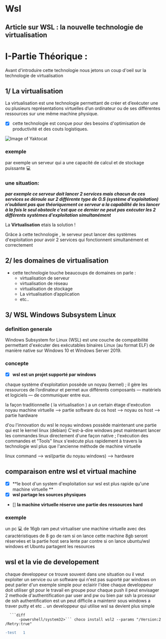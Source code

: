 # Wsl
## Article sur WSL : la nouvelle technologie de virtualisation


# I-Partie Théorique :
Avant d'introduire cette technologie nous jetons un coup d'oeil sur la technologie de virtualisation
## 1/ La virtualisation
La virtualisation est une technologie permettant de créer et d’exécuter une ou plusieurs représentations virtuelles d’un ordinateur ou de ses différentes ressources sur une même machine physique.

- [x] cette technologie est conçue pour des besoins d'optimisation de productivité et des couts logistiques.

![Image of Yaktocat](https://base.imgix.net/files/base/ebm/ehstoday/image/2019/03/ehstoday_3561_problemsolution.png?auto=format&fit=crop&h=432&w=768)

### exemple
par exemple  un serveur qui  a une  capacité de calcul et de stockage puissante :computer:

### une situation: 
_**par exemple ce serveur doit lancer 2 services mais chacun de ces services se déroule sur 2 différente type de O.S (système d'exploitation) 
n'oubliant pas que théoriquement ce serveur a la capabilité de les lancer à la fois le seul obstacle c'est que ce dernier ne peut pas exécuter les 2 différents systèmes d'exploitation simultanément**_

 La **Virtualisation** etais la solution !

 Grâce à cette technologie  , le serveur peut  lancer des systèmes d'exploitation pour avoir 2 services qui fonctionnent simultanément et correctement 

## 2/ les domaines de virtualisation 

- cette technologie touche beaucoups de domaines on parle : 
  - virtualisation de serveur
  - virtualisation de réseau
  - virtualisation de stockage
  - La virtualisation d’application
  - etc..

## 3/ WSL Windows Subsystem Linux 
###      definition generale 
 Windows Subsystem for Linux (WSL) est une couche de compatibilité permettant d'exécuter des exécutables binaires Linux (au format ELF) de manière native sur Windows 10 et Windows Server 2019.

###      concepte
- [x] **wsl est un projet supporté par windows** 

chaque système d'exploitation possède un noyau (kernel) ; il gère les ressources de l’ordinateur et permet aux différents composants — matériels et logiciels — de communiquer entre eux.

la  façon traditionnelle ( la virtualisation ) a un certain étage d'exécution 
    noyau machine virtuelle --> partie software du os host --> noyau os host --> partie  hardware 

d'ou l'innovation du wsl  le noyau windows  possède maintenant  une partie  qui est le kernel linux (debian)
C'est-à-dire   windows  peut maintenant  lancer les commandes  linux directement  d'une  façon native ; l'exécution des commandes et "Tools" linux s'exécute plus rapidement à travers la technologie wsl plus que l'ancienne méthode de machine virtuelle

linux command --> wsl(partie du noyau windows) --> hardware 

## comparaison entre wsl et virtual machine 
-  [x] **le boot d'un system d'exploitation  sur wsl est plus rapide qu'une  machine virtuelle ** 
-  [x] **wsl partage les sources physiques** 
-  [] **la machine virtuelle réserve une partie des  ressources hard**
### exemple

un pc :computer:  de 16gb ram peut virtualiser une machine virtuelle avec des caractéristiques de 8 go de ram si on lance cette machine 8gb seront réservées  et la partie  host  sera lente par contre si on lance ubuntu/wsl windows et Ubuntu partagent les resources

## wsl et la vie de developement 
 chaque  developpeur  ce trouve souvent dans une situation ou il veut exploiter un service ou un software qui n'est pas suporté par windows 
 on peut parler d'un exemple  simple  pour  eclairir  l'idee 
chaque  developpeur doit utiliser git  pour le travail  en groupe 
 pour chaque push il peut envisager 2 methode d'authentification 
  par user and pw  ou bien  par ssh 
  la prcessur de  ssh  authentification   est  un peut  difficile a maintenir sous  windows 
    a traver putty et  etc ..
  un developpeur qui utilise wsl  sa devient  plus simple  










```
  ```diff
      -powershell/system32>``` choco install wsl2 --params "/Version:2 /Retry:true"

```
```diff
-test   1
```











